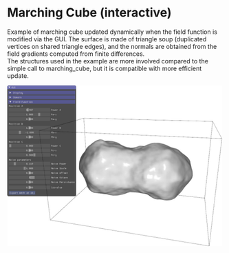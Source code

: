 # Marching Cube (interactive)

Example of marching cube updated dynamically when the field function is modified via the GUI. The surface is made of triangle soup (duplicated vertices on shared triangle edges), and the normals are obtained from the field gradients computed from finite differences. <br>
The structures used in the example are more involved compared to the simple call to marching_cube, but it is compatible with more efficient update.

<img src="pic.jpg" alt="" width="500px"/>